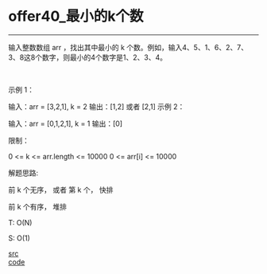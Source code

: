 # offer40_最小的k个数

---

输入整数数组 arr ，找出其中最小的 k 个数。例如，输入4、5、1、6、2、7、3、8这8个数字，则最小的4个数字是1、2、3、4。

 

示例 1：

输入：arr = [3,2,1], k = 2
输出：[1,2] 或者 [2,1]
示例 2：

输入：arr = [0,1,2,1], k = 1
输出：[0]
 

限制：

0 <= k <= arr.length <= 10000
0 <= arr[i] <= 10000


解题思路:

前 k 个无序， 或者 第 k 个， 快排

前 k  个有序， 堆排

T: O(N)

S: O(1)

[src](https://leetcode-cn.com/problems/zui-xiao-de-kge-shu-lcof/) <br>
[code](code/offer40.c) <br>
